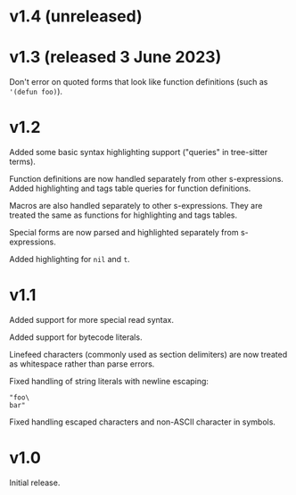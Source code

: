 # v1.4 (unreleased)

# v1.3 (released 3 June 2023)

Don't error on quoted forms that look like function definitions (such
as `'(defun foo)`).

# v1.2

Added some basic syntax highlighting support ("queries" in tree-sitter
terms).

Function definitions are now handled separately from other
s-expressions. Added highlighting and tags table queries for function
definitions.

Macros are also handled separately to other s-expressions. They are
treated the same as functions for highlighting and tags tables.

Special forms are now parsed and highlighted separately from
s-expressions.

Added highlighting for `nil` and `t`.

# v1.1

Added support for more special read syntax.

Added support for bytecode literals.

Linefeed characters (commonly used as section delimiters) are now treated
as whitespace rather than parse errors.

Fixed handling of string literals with newline escaping:

```
"foo\
bar"
```

Fixed handling escaped characters and non-ASCII character in symbols.

# v1.0

Initial release.

